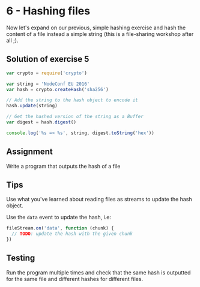 # 6 - Hashing files

Now let's expand on our previous, simple hashing exercise and hash the content of a file instead a simple string (this is a file-sharing workshop after all ;).

## Solution of exercise 5

```js
var crypto = require('crypto')

var string = 'NodeConf EU 2016'
var hash = crypto.createHash('sha256')

// Add the string to the hash object to encode it
hash.update(string)

// Get the hashed version of the string as a Buffer
var digest = hash.digest()

console.log('%s => %s', string, digest.toString('hex'))
```

## Assignment

Write a program that outputs the hash of a file

## Tips

Use what you've learned about reading files as streams to update the hash object.

Use the `data` event to update the hash, i.e:

```js
fileStream.on('data', function (chunk) {
  // TODO: update the hash with the given chunk
})
```

## Testing

Run the program multiple times and check that the same hash is outputted for the same file and different hashes for different files.
